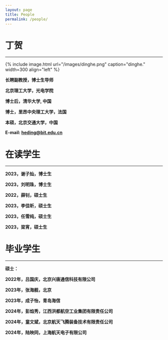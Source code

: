 ```yaml
---
layout: page
title: People
permalink: /people/
---
```


丁贺
===========

**********

{% include image.html url="/images/dinghe.png" caption="dinghe." width=300 align="left" %}

**长聘副教授，博士生导师**

**北京理工大学，光电学院**

**博士后，清华大学, 中国**

**博士，里昂中央理工大学，法国**

**本硕，北京交通大学，中国**

**E-mail: heding@bit.edu.cn**



在读学生
===========

***********


**2023，谢子灿，博士生**

**2023，刘明珠，博士生**


**2022，薛钊，硕士生**

**2023，李佳昕，硕士生**

**2023，任雪纯，硕士生**

**2023，梁宵，硕士生**



毕业学生
===========

***********


**硕士：**

**2022年，吕国庆，北京兴唐通信科技有限公司**

**2023年，张海舰，北京**

**2023年，成子怡，青岛海信**

**2024年，彭焰秀，江西洪都航空工业集团有限责任公司**

**2024年，童文斌，北京航天飞腾装备技术有限责任公司**

**2024年，陆映同，上海航天电子有限公司**




